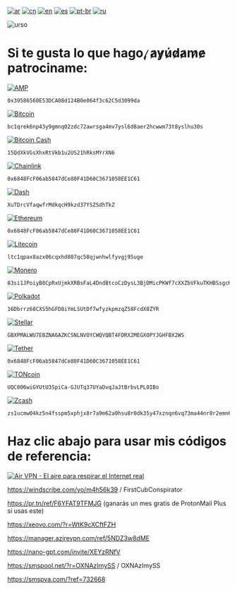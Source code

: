 [![ar](https://img.shields.io/badge/lang-ar-black.svg)](https://github.com/ddd75a650fee04c0ce576c877521c6bd/Bathcat/blob/main/README.ar.md)
[![cn](https://img.shields.io/badge/lang-cn-red.svg)](https://github.com/ddd75a650fee04c0ce576c877521c6bd/Bathcat/blob/main/README.cn.md)
[![en](https://img.shields.io/badge/lang-en-blue.svg)](https://github.com/ddd75a650fee04c0ce576c877521c6bd/Bathcat/blob/main/README.md)
[![es](https://img.shields.io/badge/lang-es-yellow.svg)](https://github.com/ddd75a650fee04c0ce576c877521c6bd/Bathcat/blob/main/README.es.md)
[![pt-br](https://img.shields.io/badge/lang-pt--br-green.svg)](https://github.com/ddd75a650fee04c0ce576c877521c6bd/Bathcat/blob/main/README.pt-br.md)
[![ru](https://img.shields.io/badge/lang-ru-white.svg)](https://github.com/ddd75a650fee04c0ce576c877521c6bd/Bathcat/blob/main/README.ru.md)

![urso](https://github.com/user-attachments/assets/bb585194-72d3-4791-8374-f0291a7278de)

# Si te gusta lo que hago,  ̷a̷y̷ú̷d̷a̷m̷e̷ patrociname:

[![AMP](https://img.shields.io/badge/AMP-Etherscan↗-500050?style=for-the-badge&logo=amp&logoColor=white)](https://etherscan.io/address/0x39586560E53DCA08d124B0e064f3c62C5d3099da)
```
0x39586560E53DCA08d124B0e064f3c62C5d3099da
```

[![Bitcoin](https://img.shields.io/badge/Bitcoin-Blockchain↗-000?style=for-the-badge&logo=bitcoin&logoColor=white)](https://www.blockchain.com/btc/address/bc1qrek6np43y9gmnq02zdc72awrsga4mv7ysl6d8aer2hcwwm73t8yslhu30s)
```
bc1qrek6np43y9gmnq02zdc72awrsga4mv7ysl6d8aer2hcwwm73t8yslhu30s
```

[![Bitcoin Cash](https://img.shields.io/badge/Bitcoin%20Cash-Blockchair↗-8DC351?style=for-the-badge&logo=bitcoincash&logoColor=white)](https://blockchair.com/bitcoin-cash/address/15QdXkVGsXhxRtVkb1u2US21hRksMYrXN6)
```
15QdXkVGsXhxRtVkb1u2US21hRksMYrXN6
```

[![Chainlink](https://img.shields.io/badge/Chainlink-Etherscan↗-375BD2?style=for-the-badge&logo=chainlink&logoColor=white)](https://etherscan.io/address/0x6848FcF06ab5847dCe80F41D60C3671058EE1C61)
```
0x6848FcF06ab5847dCe80F41D60C3671058EE1C61
```

[![Dash](https://img.shields.io/badge/Dash-Explorer↗-008CE7?style=for-the-badge&logo=dash&logoColor=white)](https://explorer.dash.org/insight/address/XuTDrcVfaqwfrMdkqcH9kzd37YSZSdhTkZ)
```
XuTDrcVfaqwfrMdkqcH9kzd37YSZSdhTkZ
```

[![Ethereum](https://img.shields.io/badge/Ethereum-Etherscan↗-3C3C3D?style=for-the-badge&logo=ethereum&logoColor=white)](https://etherscan.io/address/0x6848FcF06ab5847dCe80F41D60C3671058EE1C61)
```
0x6848FcF06ab5847dCe80F41D60C3671058EE1C61
```

[![Litecoin](https://img.shields.io/badge/Litecoin-Blockchair↗-A6A9AA?style=for-the-badge&logo=litecoin&logoColor=white)](https://blockchair.com/litecoin/address/ltc1qpax8azx06cqxhd807qc58qjwnhwlfyvgj95uge)
```
ltc1qpax8azx06cqxhd807qc58qjwnhwlfyvgj95uge
```

[![Monero](https://img.shields.io/badge/Monero-Moneroexplorer↗-9A8B7B?style=for-the-badge&logo=monero&logoColor=white)](https://moneroexplorer.org/search?value=83si1JPoiyB8CpRxUjmkXRBsFaL4DndBtcoCzDysL3BjDMicPKWf7cXXZbVFkuTKHBSsgcKYDtSokBrHJZ5L5oud81nP5XM)
```
83si1JPoiyB8CpRxUjmkXRBsFaL4DndBtcoCzDysL3BjDMicPKWf7cXXZbVFkuTKHBSsgcKYDtSokBrHJZ5L5oud81nP5XM
```

[![Polkadot](https://img.shields.io/badge/Polkadot-Subscan↗-E6007A?style=for-the-badge&logo=polkadot&logoColor=white)](https://polkadot.subscan.io/account/16Dbrrz68CXS5hGFD8iYmLSUtDf7wfyzkpmzqZ58FcdX8ZYR)
```
16Dbrrz68CXS5hGFD8iYmLSUtDf7wfyzkpmzqZ58FcdX8ZYR
```

[![Stellar](https://img.shields.io/badge/Stellar-Blockchair↗-7D00FF?style=for-the-badge&logo=stellar&logoColor=white)](https://blockchair.com/stellar/address/GBXPMALWU7EBZNA6AZKCSNLNVOYCWQVQBT4FDRX2MEGXOPYJGHFBX2WS)
```
GBXPMALWU7EBZNA6AZKCSNLNVOYCWQVQBT4FDRX2MEGXOPYJGHFBX2WS
```

[![Tether](https://img.shields.io/badge/Tether-Etherscan↗-50AF95?style=for-the-badge&logo=tether&logoColor=white)](https://etherscan.io/address/0x6848FcF06ab5847dCe80F41D60C3671058EE1C61)
```
0x6848FcF06ab5847dCe80F41D60C3671058EE1C61
```

[![TONcoin](https://img.shields.io/badge/TONcoin-Tonscan↗-265CB3?style=for-the-badge&logo=ton&logoColor=white)](https://tonscan.org/address/UQC006wiGYUtU3SpiCa-GJUTq37UYaDvqJaJtBrbvLPL0IBo)
```
UQC006wiGYUtU3SpiCa-GJUTq37UYaDvqJaJtBrbvLPL0IBo
```

[![Zcash](https://img.shields.io/badge/Zcash-Blockchair↗-F4B728?style=for-the-badge&logo=zcash&logoColor=black)](https://blockchair.com/zcash/address/zs1ucmw04kz5n4fsspm5xphjx8r7a9m62a0hsu8r0dk35y47xznqn6vq73ma44nr0r2emn6qcym363)
```
zs1ucmw04kz5n4fsspm5xphjx8r7a9m62a0hsu8r0dk35y47xznqn6vq73ma44nr0r2emn6qcym363
```

# Haz clic abajo para usar mis códigos de referencia:

<a href="https://airvpn.org/?referred_by=722312" title="Air VPN - El aire para respirar el Internet real"><img src="https://airvpn.org/images/promotional/banner_641x91.gif" alt="Air VPN - El aire para respirar el Internet real"></a>

https://windscribe.com/yo/m4h56k39 / FirstCubConspirator

https://pr.tn/ref/F6YFAT9TFMJG (ganarás un mes gratis de ProtonMail Plus si usas este)

https://xeovo.com/?r=WtK9cXCftFZH

https://manager.azirevpn.com/ref/5NDZ3w8dME

https://nano-gpt.com/invite/XEYzRNfV

https://smspool.net/?r=OXNAzImySS / OXNAzImySS

https://smspva.com/?ref=732668
